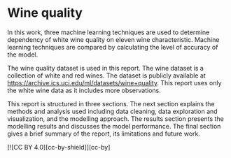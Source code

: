# Wine quality

In this work, three machine learning techniques are used to determine dependency of white wine quality on
eleven wine characteristic. Machine learning techniques are compared by calculating the level of accuracy of
the model.

The wine quality dataset is used in this report. The wine dataset is a collection of white and red wines. The
dataset is publicly available at https://archive.ics.uci.edu/ml/datasets/wine+quality.
This report uses only the white wine data as it includes more observations.

This report is structured in three sections. The next section explains the methods and analysis used including
data cleaning, data exploration and visualization, and the modelling approach. The results section presents
the modelling results and discusses the model performance. The final section gives a brief summary of the
report, its limitations and future work.


[![CC BY 4.0][cc-by-shield]][cc-by] 
